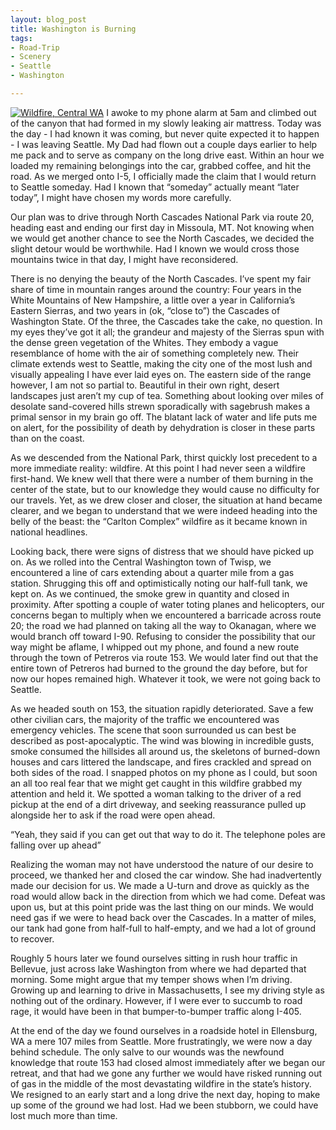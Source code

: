 ```yaml
---
layout: blog_post
title: Washington is Burning
tags: 
- Road-Trip
- Scenery
- Seattle
- Washington

---
```

<a href="https://www.flickr.com/photos/125061170@N06/14786295366" title="Wildfire, Central WA by Kevin Bicknell, on Flickr"><img src="https://farm6.staticflickr.com/5569/14786295366_738d0cc235_b.jpg" alt="Wildfire, Central WA"></a>
I awoke to my phone alarm at 5am and climbed out of the canyon that had formed in my slowly leaking air mattress.  Today was the day - I had known it was coming, but never quite expected it to happen - I was leaving Seattle. My Dad had flown out a couple days earlier to help me pack and to serve as company on the long drive east.  Within an hour we loaded my remaining belongings into the car, grabbed coffee, and hit the road.  As we merged onto I-5, I officially made the claim that I would return to Seattle someday.  Had I known that “someday” actually meant “later today”, I might have chosen my words more carefully.

Our plan was to drive through North Cascades National Park via route 20, heading east and ending our first day in Missoula, MT.  Not knowing when we would get another chance to see the North Cascades, we decided the slight detour would be worthwhile. Had I known we would cross those mountains twice in that day, I might have reconsidered.

There is no denying the beauty of the North Cascades.  I’ve spent my fair share of time in mountain ranges around the country: Four years in the White Mountains of New Hampshire, a little over a year in California’s Eastern Sierras, and two years in (ok, “close to”) the Cascades of Washington State.  Of the three, the Cascades take the cake, no question.  In my eyes they’ve got it all; the grandeur and majesty of the Sierras spun with the dense green vegetation of the Whites.  They embody a vague resemblance of home with the air of something completely new.  Their climate extends west to Seattle, making the city one of the most lush and visually appealing I have ever laid eyes on. The eastern side of the range however, I am not so partial to.  Beautiful in their own right, desert landscapes just aren’t my cup of tea.  Something about looking over miles of desolate sand-covered hills strewn sporadically with sagebrush makes a primal sensor in my brain go off.  The blatant lack of water and life puts me on alert, for the possibility of death by dehydration is closer in these parts than on the coast.

As we descended from the National Park, thirst quickly lost precedent to a more immediate reality: wildfire. At this point I had never seen a wildfire first-hand.  We knew well that there were a number of them burning in the center of the state, but to our knowledge they would cause no difficulty for our travels.  Yet, as we drew closer and closer, the situation at hand became clearer, and we began to understand that we were indeed heading into the belly of the beast: the “Carlton Complex” wildfire as it became known in national headlines.

Looking back, there were signs of distress that we should have picked up on.  As we rolled into the Central Washington town of Twisp, we encountered a line of cars extending about a quarter mile from a gas station.  Shrugging this off and optimistically noting our half-full tank, we kept on.  As we continued, the smoke grew in quantity and closed in proximity.  After spotting a couple of water toting planes and helicopters, our concerns began to multiply when we encountered a barricade across route 20; the road we had planned on taking all the way to Okanagan, where we would branch off toward I-90.  Refusing to consider the possibility that our way might be aflame, I whipped out my phone, and found a new route through the town of Petreros via route 153.  We would later find out that the entire town of Petreros had burned to the ground the day before, but for now our hopes remained high.  Whatever it took, we were not going back to Seattle.

As we headed south on 153, the situation rapidly deteriorated.  Save a few other civilian cars, the majority of the traffic we encountered was emergency vehicles.  The scene that soon surrounded us can best be described as post-apocalyptic.  The wind was blowing in incredible gusts, smoke consumed the hillsides all around us, the skeletons of burned-down houses and cars littered the landscape, and fires crackled and spread on both sides of the road.  I snapped photos on my phone as I could, but soon an all too real fear that we might get caught in this wildfire grabbed my attention and held it.  We spotted a woman talking to the driver of a red pickup at the end of a dirt driveway, and seeking reassurance pulled up alongside her to ask if the road were open ahead.

“Yeah, they said if you can get out that way to do it.  The telephone poles are falling over up ahead”

Realizing the woman may not have understood the nature of our desire to proceed, we thanked her and closed the car window.  She had inadvertently made our decision for us.  We made a U-turn and drove as quickly as the road would allow back in the direction from which we had come.  Defeat was upon us, but at this point pride was the last thing on our minds.  We would need gas if we were to head back over the Cascades. In a matter of miles, our tank had gone from half-full to half-empty, and we had a lot of ground to recover.

Roughly 5 hours later we found ourselves sitting in rush hour traffic in Bellevue, just across lake Washington from where we had departed that morning.  Some might argue that my temper shows when I’m driving.  Growing up and learning to drive in Massachusetts, I see my driving style as nothing out of the ordinary.  However, if I were ever to succumb to road rage, it would have been in that bumper-to-bumper traffic along I-405.  

At the end of the day we found ourselves in a roadside hotel in Ellensburg, WA a mere 107 miles from Seattle.  More frustratingly, we were now a day behind schedule.  The only salve to our wounds was the newfound knowledge that route 153 had closed almost immediately after we began our retreat, and that had we gone any further we would have risked running out of gas in the middle of the most devastating wildfire in the state’s history. We resigned to an early start and a long drive the next day, hoping to make up some of the ground we had lost. Had we been stubborn, we could have lost much more than time.
